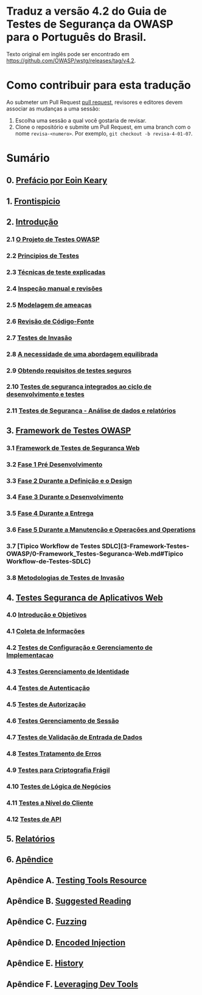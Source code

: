 # Traduz a versão 4.2 do Guia de Testes de Segurança da OWASP para o Português do Brasil. 
Texto original em inglês pode ser encontrado em https://github.com/OWASP/wstg/releases/tag/v4.2.

# Como contribuir para esta tradução


Ao submeter um Pull Request [pull request](#how-to-submit-a-pull-request), revisores e editores devem associar as mudanças a uma sessão:

1. Escolha uma sessão a qual você gostaria de revisar.
2. Clone o repositório e submite um Pull Request, em uma branch com o nome `revisa-<numero>`. Por exemplo, `git checkout -b revisa-4-01-07`.


# Sumário

## 0. [Prefácio por Eoin Keary](0-Prefacio/README.md)

## 1. [Frontispicio](1-Frontispicio/)

## 2. [Introdução](2-Introducao/)

### 2.1 [O Projeto de Testes OWASP](2-Introducao/README.md#O-Projeto-de-Testes-OWASP)

### 2.2 [Principios de Testes](2-Introducao/README.md#Principios-de-Testes)

### 2.3 [Técnicas de teste explicadas](2-Introducao/README.md#Técnicas-de-teste-explicadas)

### 2.4 [Inspeção manual e revisões](2-Introducao/README.md#MInspeção-manual-e-revisões)

### 2.5 [Modelagem de ameaças](2-Introducao/README.md#Modelagem-de-ameaças)

### 2.6 [Revisão de Código-Fonte](2-Introducao/README.md#Revisão-de-Código-Fonte)

### 2.7 [Testes de Invasão](2-Introducao/README.md#Testes-de-Invasão)

### 2.8 [A necessidade de uma abordagem equilibrada](2-Introducao/README.md#A-necessidade-de-uma-abordagem-equilibrada)

### 2.9 [Obtendo requisitos de testes seguros](2-Introducao/README.md#Obtendo-requisitos-de-testes-seguros)

### 2.10 [Testes de segurança integrados ao ciclo de desenvolvimento e testes](2-Introducao/README.md#Testes-de-segurança-integrados-ao-ciclo-de-desenvolvimento-e-testes)

### 2.11 [Testes de Segurança - Análise de dados e relatórios](2-Introducao/README.md#Testes-de-Segurança-Análise-de-dados-e-relatórios)

## 3. [Framework de Testes OWASP](3-Framework-Testes-OWASP/)

### 3.1 [Framework de Testes de Seguranca Web](3-Framework-Testes-OWASP/0-Framework_Testes-Seguranca-Web.md)

### 3.2 [Fase 1 Pré Desenvolvimento](3-Framework-Testes-OWASP/0-Framework_Testes-Seguranca-Web.md#Fase-1-Pre-Desenvolvimento)

### 3.3 [Fase 2 Durante a Definição e o Design](3-Framework-Testes-OWASP/0-Framework_Testes-Seguranca-Web.md#Fase-2-Durante-a-Definição-e-o-Design)

### 3.4 [Fase 3 Durante o Desenvolvimento](3-Framework-Testes-OWASP/0-Framework_Testes-Seguranca-Web.md#Fase-3-Durante-o-Desenvolvimento)

### 3.5 [Fase 4 Durante a Entrega](3-Framework-Testes-OWASP/0-Framework_Testes-Seguranca-Web.md#Fase-4-Durante-a-Entrega)

### 3.6 [Fase 5 Durante a Manutenção e Operações and Operations](3-Framework-Testes-OWASP/0-Framework_Testes-Seguranca-Web.md#Fase-5-Durante-a-Manutenção-e-Operacoes-and-Operations)

### 3.7 [Tìpico Workflow de Testes SDLC](3-Framework-Testes-OWASP/0-Framework_Testes-Seguranca-Web.md#Tipico Workflow-de-Testes-SDLC)

### 3.8 [Metodologias de Testes de Invasão](3-Framework-Testes-OWASP/1-Penetration_Testing_Methodologies.md)

## 4. [Testes Seguranca de Aplicativos Web](4-Testes-Seguranca-Web-Apps/)

### 4.0 [Introdução e Objetivos](4-Testes-Seguranca-Web-Apps/00-Introducao-e-Objetivos/README.md)

### 4.1 [Coleta de Informações](4-Testes-Seguranca-Web-Apps/01-Coleta-de-Informacoes/README.md)

### 4.2 [Testes de Configuração e Gerenciamento de Implementacao](4-Testes-Seguranca-Web-Apps/02-Testes-de-Configuracao-e-Gerenciamento-de-Implementacao/README.md)

### 4.3 [Testes Gerenciamento de Identidade](4-Testes-Seguranca-Web-Apps/03-Testes-Gerenciamento-de-Identidade/README.md)

### 4.4 [Testes de Autenticação](4-Testes-Seguranca-Web-Apps/04-Testes-de-Autenticacao/README.md)

### 4.5 [Testes de Autorização](4-Testes-Seguranca-Web-Apps/05-Testes-de-Autorizacao/README.md)

### 4.6 [Testes Gerenciamento de Sessão](4-Testes-Seguranca-Web-Apps/06-Testes-Gerenciamento-de-Sessao/README.md)

### 4.7 [Testes de Validação de Entrada de Dados](4-Testes-Seguranca-Web-Apps/07-Testes-Validacao-de-Entrada-de-Dados/README.md)

### 4.8 [Testes Tratamento de Erros](4-Testes-Seguranca-Web-Apps/08-Testes-Tratamento-de-Erros/README.md)

### 4.9 [Testes para Criptografia Frágil](4-Testes-Seguranca-Web-Apps/09-Testes-para-Criptografia-Fragil/README.md)

### 4.10 [Testes de Lógica de Negócios](4-Testes-Seguranca-Web-Apps/10-Testes-de-Logica-de-Negocios/README.md)

### 4.11 [Testes a Nível do Cliente](4-Testes-Seguranca-Web-Apps/11-Testes-a-Nivel-do-Cliente/README.md)

### 4.12 [Testes de API](4-Testes-Seguranca-Web-Apps/12-Testes-de-API/README.md)

## 5. [Relatórios](5-Relatorios/README.md)

## 6. [Apêndice](6-Apendice/README.md)

## Apêndice A. [Testing Tools Resource](6-Apendice/A-Testing_Tools_Resource.md)

## Apêndice B. [Suggested Reading](6-Apendice/B-Suggested_Reading.md)

## Apêndice C. [Fuzzing](6-Apendice/C-Fuzzing.md)

## Apêndice D. [Encoded Injection](6-Apendice/D-Encoded_Injection.md)

## Apêndice E. [History](6-Apendice/E-History.md)

## Apêndice F. [Leveraging Dev Tools](6-Apendice/F-Leveraging_Dev_Tools.md)
